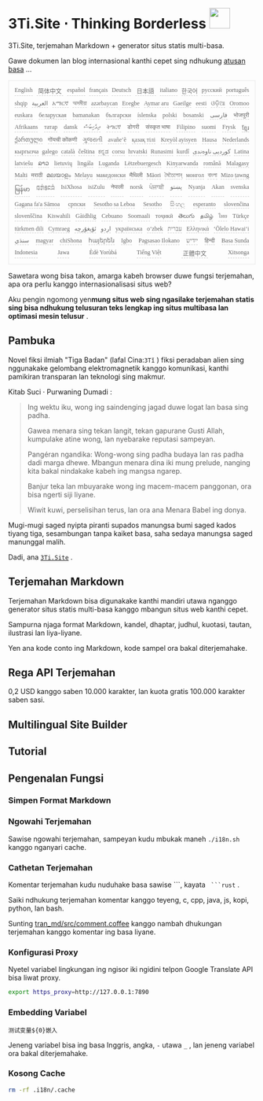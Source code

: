 <h1 style="justify-content:space-between">3Ti.Site ⋅ Thinking Borderless <img src="//i-01.eu.org/3Ti/logo.svg" style="user-select:none;margin-top:-1px;width:42px"></h1>

3Ti.Site, terjemahan Markdown + generator situs statis multi-basa.

Gawe dokumen lan blog internasional kanthi cepet sing ndhukung [atusan basa](https://github.com/i18n-site/node/blob/main/lang/src/index.js) ...

<pre class="langli" style="display:flex;flex-wrap:wrap;background:transparent;border:1px solid #eee;font-size:12px;box-shadow:0 0 3px inset #eee;padding:12px 5px 4px 12px;justify-content:space-between;"><style>pre.langli i{font-weight:300;font-family:s;margin-right:7px;margin-bottom:8px;font-style:normal;color:#666;border-bottom:1px dashed #ccc;}</style><i>English</i><i> 简体中文 </i><i>español</i><i>français</i><i>Deutsch</i><i> 日本語 </i><i>italiano</i><i>한국어</i><i>русский</i><i>português</i><i>shqip</i><i>‫العربية‬</i><i>አማርኛ</i><i>অসমীয়া</i><i>azərbaycan</i><i>Eʋegbe</i><i>Aymar aru</i><i>Gaeilge</i><i>eesti</i><i>ଓଡ଼ିଆ</i><i>Oromoo</i><i>euskara</i><i>беларуская</i><i>bamanakan</i><i>български</i><i>íslenska</i><i>polski</i><i>bosanski</i><i>‫فارسی‬</i><i>भोजपुरी</i><i>Afrikaans</i><i>татар</i><i>dansk</i><i>‫ދިވެހިބަސް‬</i><i>ትግርኛ</i><i>डोगरी</i><i>संस्कृत भाषा</i><i>Filipino</i><i>suomi</i><i>Frysk</i><i>ខ្មែរ</i><i>ქართული</i><i>गोंयची कोंकणी</i><i>ગુજરાતી</i><i>avañe’ẽ</i><i>қазақ тілі</i><i>Kreyòl ayisyen</i><i>Hausa</i><i>Nederlands</i><i>кыргызча</i><i>galego</i><i>català</i><i>čeština</i><i>ಕನ್ನಡ</i><i>corsu</i><i>hrvatski</i><i>Runasimi</i><i>kurdî</i><i>‫کوردیی ناوەندی‬</i><i>Latina</i><i>latviešu</i><i>ລາວ</i><i>lietuvių</i><i>lingála</i><i>Luganda</i><i>Lëtzebuergesch</i><i>Kinyarwanda</i><i>română</i><i>Malagasy</i><i>Malti</i><i>मराठी</i><i>മലയാളം</i><i>Melayu</i><i>македонски</i><i>मैथिली</i><i>Māori</i><i>মৈতৈলোন্</i><i>монгол</i><i>বাংলা</i><i>Mizo ṭawng</i><i>မြန်မာ</i><i>𞄀𞄄𞄰𞄩𞄍𞄜𞄰</i><i>IsiXhosa</i><i>isiZulu</i><i>नेपाली</i><i>norsk</i><i>ਪੰਜਾਬੀ</i><i>‫پښتو‬</i><i>Nyanja</i><i>Akan</i><i>svenska</i><i>Gagana fa'a Sāmoa</i><i>српски</i><i>Sesotho sa Leboa</i><i>Sesotho</i><i>සිංහල</i><i>esperanto</i><i>slovenčina</i><i>slovenščina</i><i>Kiswahili</i><i>Gàidhlig</i><i>Cebuano</i><i>Soomaali</i><i>тоҷикӣ</i><i>తెలుగు</i><i>தமிழ்</i><i>ไทย</i><i>Türkçe</i><i>türkmen dili</i><i>Cymraeg</i><i>‫ئۇيغۇرچە‬</i><i>‫اردو‬</i><i>українська</i><i>o‘zbek</i><i>‫עברית‬</i><i>Ελληνικά</i><i>ʻŌlelo Hawaiʻi</i><i>‫سنڌي‬</i><i>magyar</i><i>chiShona</i><i>հայերեն</i><i>Igbo</i><i>Pagsasao Ilokano</i><i>‫ייִדיש‬</i><i>हिन्दी</i><i>Basa Sunda</i><i>Indonesia</i><i>Jawa</i><i>Èdè Yorùbá</i><i>Tiếng Việt</i><i> 正體中文 </i><i>Xitsonga</i></pre>

Sawetara wong bisa takon, amarga kabeh browser duwe fungsi terjemahan, apa ora perlu kanggo internasionalisasi situs web?

Aku pengin ngomong yen**mung situs web sing ngasilake terjemahan statis sing bisa ndhukung telusuran teks lengkap ing situs multibasa lan optimasi mesin telusur** .

## Pambuka

Novel fiksi ilmiah &quot;Tiga Badan&quot; (lafal Cina:`3Tǐ` ) fiksi peradaban alien sing nggunakake gelombang elektromagnetik kanggo komunikasi, kanthi pamikiran transparan lan teknologi sing makmur.

Kitab Suci · Purwaning Dumadi :

> Ing wektu iku, wong ing saindenging jagad duwe logat lan basa sing padha.
>
> Gawea menara sing tekan langit, tekan gapurane Gusti Allah, kumpulake atine wong, lan nyebarake reputasi sampeyan.
>
> Pangéran ngandika: Wong-wong sing padha budaya lan ras padha dadi marga dhewe. Mbangun menara dina iki mung prelude, nanging kita bakal nindakake kabeh ing mangsa ngarep.
>
> Banjur teka lan mbuyarake wong ing macem-macem panggonan, ora bisa ngerti siji liyane.
>
> Wiwit kuwi, perselisihan terus, lan ora ana Menara Babel ing donya.

Mugi-mugi saged nyipta piranti supados manungsa bumi saged kados tiyang tiga, sesambungan tanpa kaiket basa, saha sedaya manungsa saged manunggal malih.

Dadi, ana [`3Ti.Site`](//3Ti.Site) .

## Terjemahan Markdown

Terjemahan Markdown bisa digunakake kanthi mandiri utawa nganggo generator situs statis multi-basa kanggo mbangun situs web kanthi cepet.

Sampurna njaga format Markdown, kandel, dhaptar, judhul, kuotasi, tautan, ilustrasi lan liya-liyane.

Yen ana kode conto ing Markdown, kode sampel ora bakal diterjemahake.

## Rega API Terjemahan

0,2 USD kanggo saben 10.000 karakter, lan kuota gratis 100.000 karakter saben sasi.

## Multilingual Site Builder

## Tutorial

## Pengenalan Fungsi

### Simpen Format Markdown

### Ngowahi Terjemahan

Sawise ngowahi terjemahan, sampeyan kudu mbukak maneh `./i18n.sh` kanggo nganyari cache.

### Cathetan Terjemahan

Komentar terjemahan kudu nuduhake basa sawise \```, kayata ` ```rust` .

Saiki ndhukung terjemahan komentar kanggo teyeng, c, cpp, java, js, kopi, python, lan bash.

Sunting [tran_md/src/comment.coffee](https://github.com/i18n-site/node/blob/main/tran_md/src/comment.coffee) kanggo nambah dhukungan terjemahan kanggo komentar ing basa liyane.

### Konfigurasi Proxy

Nyetel variabel lingkungan ing ngisor iki ngidini telpon Google Translate API bisa liwat proxy.

```bash
export https_proxy=http://127.0.0.1:7890
```

### Embedding Variabel

```
测试变量${0}嵌入
```

Jeneng variabel bisa ing basa Inggris, angka, `-` utawa `_` , lan jeneng variabel ora bakal diterjemahake.

### Kosong Cache

```bash
rm -rf .i18n/.cache
```
